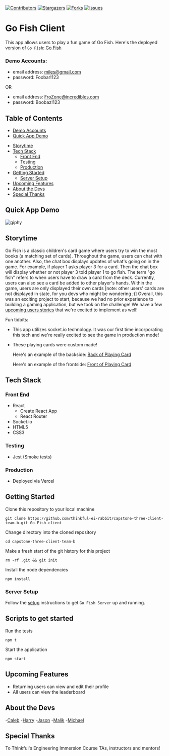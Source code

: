 [![Contributors][contributors-shield]][contributors-url]
[![Stargazers][stars-shield]][stars-url]
[![Forks][forks-shield]][forks-url]
[![Issues][issues-shield]][issues-url]

<!-- [![Live App][live-app-shield]][live-app-url] -->

<!-- [![MIT License][license-shield]][license-url] -->
<!-- [![LinkedIn][linkedin-shield]][linkedin-url] -->

# Go Fish Client

This app allows users to play a fun game of Go Fish.
Here's the deployed version of `Go Fish`: [Go Fish](https://capstone-3-client-deploy.vercel.app/ 'Go Fish Live Link')

<!-- https://capstone-3-client-deploy.vercel.app/  -->

### Demo Accounts:

<!-- - playerName: Miles Morales -->

- email address: miles@gmail.com
- password: Foobar!123

OR

<!-- - playerName: Frozone -->

- email address: FroZone@incredibles.com
- password: Boobaz!123

## Table of Contents

- [Demo Accounts](#Demo-Accounts)
- [Quick App Demo](#Quick-App-Demo)
<!-- - [A More Detailed Look](#A-More-Detailed-Look) -->
- [Storytime](#Storytime)
- [Tech Stack](#Tech-Stack)
  - [Front End](#Front-End)
  - [Testing](#Testing)
  - [Production](#Production)
- [Getting Started](#Getting-Started)
  - [Server Setup](#Server-Setup)
- [Upcoming Features](#Upcoming-Features)
- [About the Devs](#About-the-Devs)
- [Special Thanks](#Special-Thanks)

## Quick App Demo

![giphy](https://media.giphy.com/media/AUJnEt2yVTnyfViugs/giphy.gif)

<!-- ## A More Detailed Look

### These links show screenshots of the app with the components they're referencing labeled as well.

Note: component names are listed in the green boxes

- [GAME TABLE](https://imgur.com/a/I0Ag4tv)
- [CHAT](https://imgur.com/a/k8Repzt)
- [LOGIN](https://imgur.com/a/MHjs696)
- [REGISTRATION FORM](https://imgur.com/a/NoXozEx) -->

## Storytime

Go Fish is a classic children's card game where users try to win the most books (a matching set of cards). Throughout the game, users can chat with one another. Also, the chat box displays updates of what's going on in the game. For example, if player 1 asks player 3 for a card. Then the chat box will display whether or not player 3 told player 1 to go fish. The term "go fish" refers to when users have to draw a card from the deck. Currently, users can also see a card be added to other player's hands. Within the game, users are only displayed their own cards [note: other users' cards are not displayed in state, for you devs who might be wondering ;)] Overall, this was an exciting project to start, because we had no prior experience to building a gaming application, but we took on the challenge! We have a few [upcoming users stories](#Upcoming-Features) that we're excited to implement as well!

Fun tidbits:

- This app utilizes socket.io technology. It was our first time incorporating this tech and we're really excited to see the game in production mode!
- These playing cards were custom made!

  Here's an example of the backside:
  [Back of Playing Card](https://imgur.com/a/DsvJQsq)

  Here's an example of the frontside:
  [Front of Playing Card](https://imgur.com/a/y39ssVi)

## Tech Stack

### Front End

- React
  - Create React App
  - React Router
- Socket.io
- HTML5
- CSS3

### Testing

- Jest (Smoke tests)

### Production

- Deployed via Vercel

## Getting Started

Clone this repository to your local machine

```
git clone https://github.com/thinkful-ei-rabbit/capstone-three-client-team-b.git Go-Fish-client
```

Change directory into the cloned repository

```
cd capstone-three-client-team-b
```

Make a fresh start of the git history for this project

```
rm -rf .git && git init
```

Install the node dependencies

```
npm install
```

### Server Setup

Follow the [setup](https://github.com/thinkful-ei-rabbit/capstone-three-server-team-b) instructions to get `Go Fish Server` up and running.

## Scripts to get started

Run the tests

```
npm t
```

Start the application

```
npm start
```

## Upcoming Features

<!-- ### We're working dilligently to incorporate these next user stories! -->

- Returning users can view and edit their profile
- All users can view the leaderboard

## About the Devs

-[Caleb](https://github.com/cabejackson) -[Harry](https://github.com/fumbl3b) -[Jason](https://github.com/zompocalypse) -[Malik](https://github.com/M-DeJean) -[Michael](https://github.com/michaeljsliger)

## Special Thanks

To Thinkful's Engineering Immersion Course TAs, instructors and mentors!

<!-- MARKDOWN LINKS & IMAGES -->

<!-- https://www.markdownguide.org/basic-syntax/#reference-style-links -->

[contributors-shield]: https://img.shields.io/github/contributors/thinkful-ei-rabbit/capstone-three-client-team-b.svg?style=flat-square
[contributors-url]: https://github.com/thinkful-ei-rabbit/capstone-three-client-team-b/graphs/contributors

<!-- [live-app-shield]: https://img.shields.io/github/website/thinkful-ei-rabbit/capstone-three-client-team-b.svg?style=flat-square
[live-app-url]: https://capstone-3-client-deploy.vercel.app/ -->

[stars-shield]: https://img.shields.io/github/stars/thinkful-ei-rabbit/capstone-three-client-team-b.svg?style=flat-square
[stars-url]: https://github.com/thinkful-ei-rabbit/capstone-three-client-team-b/stargazers
[forks-shield]: https://img.shields.io/github/forks/thinkful-ei-rabbit/capstone-three-client-team-b.svg?style=flat-square
[forks-url]: https://github.com/thinkful-ei-rabbit/capstone-three-client-team-b/network/members
[issues-shield]: https://img.shields.io/github/issues/thinkful-ei-rabbit/capstone-three-client-team-b.svg?style=flat-square
[issues-url]: https://github.com/thinkful-ei-rabbit/capstone-three-client-team-b/issues

<!-- [license-shield]: https://img.shields.io/github/license/GIT-USERNAME-HERE/REPO-NAME-HERE.svg?style=flat-square
[license-url]: https://github.com/GIT-USERNAME-HERE/REPO-NAME-HERE/blob/master/LICENSE.txt
[linkedin-shield]: https://img.shields.io/badge/-LinkedIn-black.svg?style=flat-square&logo=linkedin&colorB=555
[linkedin-url]: https://www.linkedin.com/in/caleb-jackson-cabe/ -->

[jsconfig-docs]: https://code.visualstudio.com/docs/languages/jsconfig
